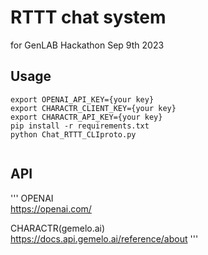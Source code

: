 # RTTT chat system
for GenLAB Hackathon Sep 9th 2023

## Usage
```
export OPENAI_API_KEY={your key}
export CHARACTR_CLIENT_KEY={your key}
export CHARACTR_API_KEY={your key}
pip install -r requirements.txt
python Chat_RTTT_CLIproto.py


```
## API
'''
OPENAI  
  https://openai.com/
  
CHARACTR(gemelo.ai)        
  https://docs.api.gemelo.ai/reference/about
'''
